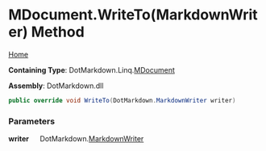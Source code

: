 # MDocument\.WriteTo\(MarkdownWriter\) Method

[Home](../../../../README.md)

**Containing Type**: DotMarkdown\.Linq\.[MDocument](../README.md)

**Assembly**: DotMarkdown\.dll

```csharp
public override void WriteTo(DotMarkdown.MarkdownWriter writer)
```

### Parameters

**writer** &emsp; DotMarkdown\.[MarkdownWriter](../../../MarkdownWriter/README.md)